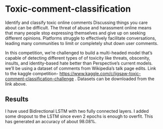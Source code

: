 # Toxic-comment-classification
Identify and classify toxic online comments
Discussing things you care about can be difficult. The threat of abuse and harassment online means that many people stop expressing themselves and give up on seeking different opinions. Platforms struggle to effectively facilitate conversations, leading many communities to limit or completely shut down user comments.

In this competition, we’re challenged to build a multi-headed model that’s capable of detecting different types of of toxicity like threats, obscenity, insults, and identity-based hate better than Perspective’s current models. we’ll be using a dataset of comments from Wikipedia’s talk page edits.
Link to the kaggle competition- https://www.kaggle.com/c/jigsaw-toxic-comment-classification-challenge .
Datasets can be downloaded from the link above.
## Results
I have used Bidirectional LSTM with two fully connected layers. I added some dropout to the LSTM since even 2 epochs is enough to overfit.
This has generated  an accuracy of about 98.08%.
